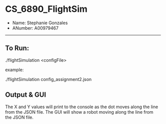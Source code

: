 # CS_6890_FlightSim

* Name: Stephanie Gonzales
* ANumber: A00979467
---

## To Run:
./flightSimulation \<configFile>

example: 

./flightSimulation config_assignment2.json

## Output & GUI
The X and Y values will print to the console as the dot moves along the line from the JSON file. 
The GUI will show a robot moving along the line from the JSON file. 
